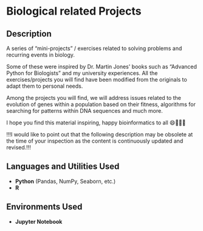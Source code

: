 <h1>Biological related Projects</h1>

<h2>Description</h2>
A series of “mini-projects” / exercises related to solving problems and recurring events in biology.

Some of these were inspired by Dr. Martin Jones' books such as “Advanced Python for Biologists” and my university experiences. All the exercises/projects you will find have been modified from the originals to adapt them to personal needs.

Among the projects you will find, we will address issues related to the evolution of genes within a population based on their fitness, algorithms for searching for patterns within DNA sequences and much more.

I hope you find this material inspiring, happy bioinformatics to all 😄🔬🌱🐧

!!!I would like to point out that the following description may be obsolete at the time of your inspection as the content is continuously updated and revised.!!!
<br />


<h2>Languages and Utilities Used</h2>

- <b>Python</b> (Pandas, NumPy, Seaborn, etc.)
- <b>R</b>

<h2>Environments Used </h2>

- <b>Jupyter Notebook</b> 
